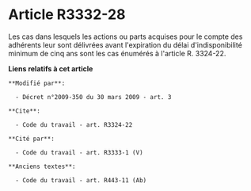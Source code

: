 # Article R3332-28

Les cas dans lesquels les actions ou parts acquises pour le compte des adhérents leur sont délivrées avant l'expiration du
délai d'indisponibilité minimum de cinq ans sont les cas énumérés à l'article R. 3324-22.

**Liens relatifs à cet article**

	**Modifié par**:

	  - Décret n°2009-350 du 30 mars 2009 - art. 3

	**Cite**:

	  - Code du travail - art. R3324-22

	**Cité par**:

	  - Code du travail - art. R3333-1 (V)

	**Anciens textes**:

	  - Code du travail - art. R443-11 (Ab)
